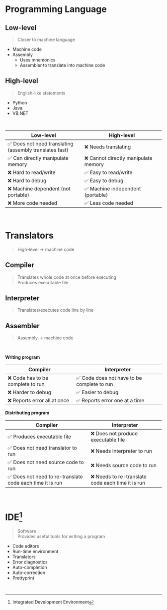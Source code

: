# Programming Language

## Low-level

> Closer to machine language

-   Machine code
-   Assembly
    -   Uses mnemonics
    -   Assembler to translate into machine code

## High-level

> English-like statements

-   Python
-   Java
-   VB.NET

<br>

| Low-level                                                    | High-level                           |
| ------------------------------------------------------------ | ------------------------------------ |
| ✅ Does not need translating <br> (assembly translates fast) | ❌ Needs translating                 |
| ✅ Can directly manipulate memory                            | ❌ Cannot directly manipulate memory |
| ❌ Hard to read/write                                        | ✅ Easy to read/write                |
| ❌ Hard to debug                                             | ✅ Easy to debug                     |
| ❌ Machine dependent (not portable)                          | ✅ Machine independent (portable)    |
| ❌ More code needed                                          | ✅ Less code needed                  |

<br>

# Translators

> High-level → machine code

## Compiler

> Translates whole code at once before executing \
> Produces executable file

## Interpreter

> Translates/executes code line by line

## Assembler

> Assembly → machine code

<br>

**Writing program**

| Compiler                          | Interpreter                                 |
| --------------------------------- | ------------------------------------------- |
| ❌ Code has to be complete to run | ✅ Code does not have to be complete to run |
| ❌ Harder to debug                | ✅ Easier to debug                          |
| ❌ Reports error all at once      | ✅ Reports error one at a time              |

**Distributing program**

| Compiler                                                  | Interpreter                                       |
| --------------------------------------------------------- | ------------------------------------------------- |
| ✅ Produces executable file                               | ❌ Does not produce executable file               |
| ✅ Does not need translator to run                        | ❌ Needs interpreter to run                       |
| ✅ Does not need source code to run                       | ❌ Needs source code to run                       |
| ✅ Does not need to re-translate code each time it is run | ❌ Needs to re-translate code each time it is run |

<br>

# IDE[^IDE]

> Software \
> Provides useful tools for writing a program

-   Code editors
-   Run-time environment
-   Translators
-   Error diagnostics
-   Auto-completion
-   Auto-correction
-   Prettyprint

<br>

[^IDE]: Integrated Development Environment
